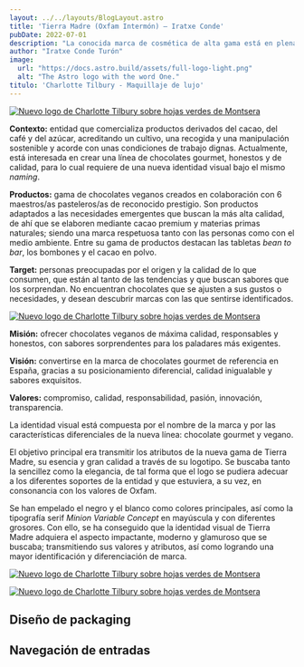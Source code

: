 ```yaml
---
layout: ../../layouts/BlogLayout.astro
title: 'Tierra Madre (Oxfam Intermón) – Iratxe Conde'
pubDate: 2022-07-01
description: "La conocida marca de cosmética de alta gama está en plena transformación digital y quiere poner su foco en crear productos más **sostenibles y responsables.** Para proyectar este cambio y alinearse con su nueva estrategia de marca, Charlotte Tilbury busca un **rebranding** acorde a sus principios y valores."
author: "Iratxe Conde Turón"
image:
  url: "https://docs.astro.build/assets/full-logo-light.png"
  alt: "The Astro logo with the word One."
titulo: 'Charlotte Tilbury - Maquillaje de lujo'
---
```


[![Nuevo logo de Charlotte Tilbury sobre hojas verdes de Montsera](/imgs/img-88.webp "Nuevo logo de Charlotter Tilbury")]()

**Contexto:** entidad que comercializa productos derivados del cacao, del café y del azúcar, acreditando un cultivo, una recogida y una manipulación sostenible y acorde con unas condiciones de trabajo dignas. Actualmente, está interesada en crear una línea de chocolates gourmet, honestos y de calidad, para lo cual requiere de una nueva identidad visual bajo el mismo _naming_.

**Productos:** gama de chocolates veganos creados en colaboración con 6 maestros/as pasteleros/as de reconocido prestigio. Son productos adaptados a las necesidades emergentes que buscan la más alta calidad, de ahí que se elaboren mediante cacao premium y materias primas naturales; siendo una marca respetuosa tanto con las personas como con el medio ambiente. Entre su gama de productos destacan las tabletas _bean to bar_, los bombones y el cacao en polvo.

**Target:** personas preocupadas por el origen y la calidad de lo que consumen, que están al tanto de las tendencias y que buscan sabores que los sorprendan. No encuentran chocolates que se ajusten a sus gustos o necesidades, y desean descubrir marcas con las que sentirse identificados.


[![Nuevo logo de Charlotte Tilbury sobre hojas verdes de Montsera](/imgs/img-202.webp "Nuevo logo de Charlotter Tilbury")]()

**Misión:** ofrecer chocolates veganos de máxima calidad, responsables y honestos, con sabores sorprendentes para los paladares más exigentes.

**Visión:** convertirse en la marca de chocolates gourmet de referencia en España, gracias a su posicionamiento diferencial, calidad inigualable y sabores exquisitos.

**Valores:** compromiso, calidad, responsabilidad, pasión, innovación, transparencia.

La identidad visual está compuesta por el nombre de la marca y por las características diferenciales de la nueva línea: chocolate gourmet y vegano.

El objetivo principal era transmitir los atributos de la nueva gama de Tierra Madre, su esencia y gran calidad a través de su logotipo. Se buscaba tanto la sencillez como la elegancia, de tal forma que el logo se pudiera adecuar a los diferentes soportes de la entidad y que estuviera, a su vez, en consonancia con los valores de Oxfam.

Se han empelado el negro y el blanco como colores principales, así como la tipografía serif _Minion Variable Concept_ en mayúscula y con diferentes grosores. Con ello, se ha conseguido que la identidad visual de Tierra Madre adquiera el aspecto impactante, moderno y glamuroso que se buscaba; transmitiendo sus valores y atributos, así como logrando una mayor identificación y diferenciación de marca.

[![Nuevo logo de Charlotte Tilbury sobre hojas verdes de Montsera](/imgs/img-223.webp "Nuevo logo de Charlotter Tilbury")]()

[![Nuevo logo de Charlotte Tilbury sobre hojas verdes de Montsera](/imgs/img-89.webp "Nuevo logo de Charlotter Tilbury")]()

## Diseño de packaging

Navegación de entradas
----------------------